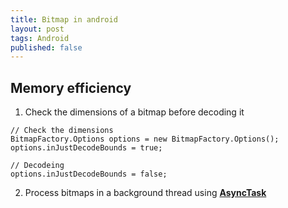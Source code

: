 ```yaml
---
title: Bitmap in android
layout: post
tags: Android
published: false
---
```


## Memory efficiency

1. Check the dimensions of a bitmap before decoding it
```
// Check the dimensions
BitmapFactory.Options options = new BitmapFactory.Options();
options.inJustDecodeBounds = true;

// Decodeing
options.inJustDecodeBounds = false;
```

2. Process bitmaps in a background thread using [**AsyncTask**](http://developer.android.com/reference/android/os/AsyncTask.html)

